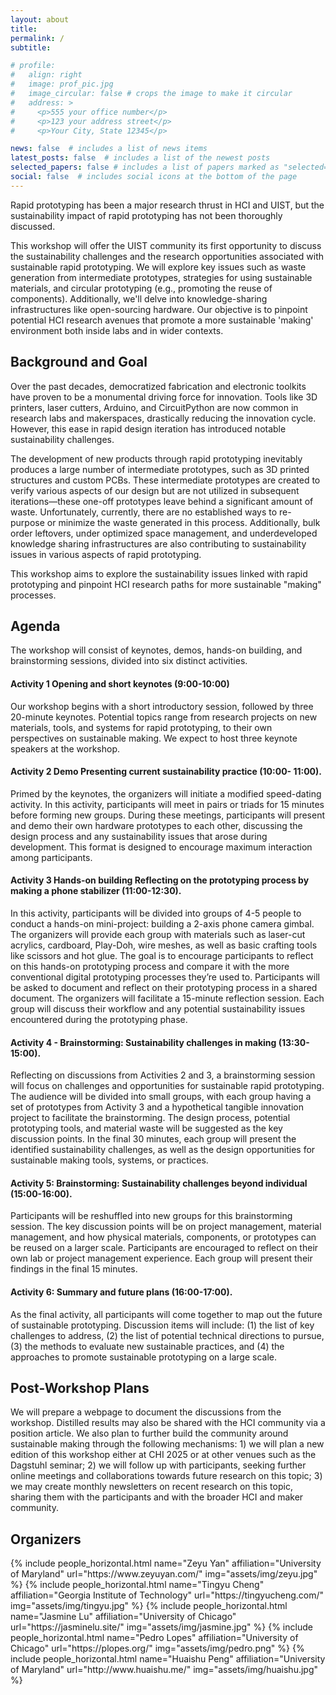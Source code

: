 ```yaml
---
layout: about
title: 
permalink: /
subtitle:

# profile:
#   align: right
#   image: prof_pic.jpg
#   image_circular: false # crops the image to make it circular
#   address: >
#     <p>555 your office number</p>
#     <p>123 your address street</p>
#     <p>Your City, State 12345</p>

news: false  # includes a list of news items
latest_posts: false  # includes a list of the newest posts
selected_papers: false # includes a list of papers marked as "selected={true}"
social: false  # includes social icons at the bottom of the page
---
```





Rapid prototyping has been a major research thrust in HCI and UIST, but the sustainability impact of rapid prototyping has not been thoroughly discussed.

This workshop will offer the UIST community its first opportunity to discuss the sustainability challenges and the research opportunities associated with sustainable rapid prototyping. We will explore key issues such as waste generation from intermediate prototypes, strategies for using sustainable materials, and circular prototyping (e.g., promoting the reuse of components). Additionally, we'll delve into knowledge-sharing infrastructures like open-sourcing hardware. Our objective is to pinpoint potential HCI research avenues that promote a more sustainable 'making' environment both inside labs and in wider contexts.


## Background and Goal
Over the past decades, democratized fabrication and electronic toolkits have proven to be a monumental driving force for innovation. Tools like 3D printers, laser cutters, Arduino, and CircuitPython are now common in research labs and makerspaces, drastically reducing the innovation cycle. However, this ease in rapid design iteration has introduced notable sustainability challenges.

The development of new products through rapid prototyping inevitably produces a large number of intermediate prototypes, such as 3D printed structures and custom PCBs. These intermediate prototypes are created to verify various aspects of our design but are not utilized in subsequent iterations—these one-off prototypes leave behind a significant amount of waste. Unfortunately, currently, there are no established ways to re-purpose or minimize the waste generated in this process. Additionally, bulk order leftovers, under optimized space management, and underdeveloped knowledge sharing infrastructures are also contributing to sustainability issues in various aspects of rapid prototyping.

This workshop aims to explore the sustainability issues linked with rapid prototyping and pinpoint HCI research paths for more sustainable "making" processes.

## Agenda
The workshop will consist of keynotes, demos, hands-on building, and brainstorming sessions, divided into six distinct activities.

#### Activity 1 Opening and short keynotes (9:00-10:00)
Our workshop begins with a short introductory session, followed by three 20-minute keynotes. Potential topics range from research projects on new materials, tools, and systems for rapid prototyping, to their own perspectives on sustainable making. We expect to host three keynote speakers at the workshop.

#### Activity 2 Demo Presenting current sustainability practice (10:00- 11:00). 

Primed by the keynotes, the organizers will initiate a modified speed-dating activity. In this activity, participants will meet in pairs or triads for 15 minutes before forming new groups. During these meetings, participants will present and demo their own hardware prototypes to each other, discussing the design process and any sustainability issues that arose during development. This format is designed to encourage maximum interaction among participants.

#### Activity 3 Hands-on building Reflecting on the prototyping process by making a phone stabilizer (11:00-12:30). 

In this activity, participants will be divided into groups of 4-5 people to conduct a hands-on mini-project: building a 2-axis phone camera gimbal. The organizers will provide each group with materials such as laser-cut acrylics, cardboard, Play-Doh, wire meshes, as well as basic crafting tools like scissors and hot glue. The goal is to encourage participants to reflect on this hands-on prototyping process and compare it with the more conventional digital prototyping processes they’re used to. Participants will be asked to document and reflect on their prototyping process in a shared document. The organizers will facilitate a 15-minute reflection session. Each group will discuss their workflow and any potential sustainability issues encountered during the prototyping phase.


#### Activity 4 - Brainstorming: Sustainability challenges in making (13:30-15:00). 

Reflecting on discussions from Activities 2 and 3, a brainstorming session will focus on challenges and opportunities for sustainable rapid prototyping. The audience will be divided into small groups, with each group having a set of prototypes from Activity 3 and a hypothetical tangible innovation project to facilitate the brainstorming. The design process, potential prototyping tools, and material waste will be suggested as the key discussion points. In the final 30 minutes, each group will present the identified sustainability challenges, as well as the design opportunities for sustainable making tools, systems, or practices.

#### Activity 5: Brainstorming: Sustainability challenges beyond individual (15:00-16:00). 

Participants will be reshuffled into new groups for this brainstorming session. The key discussion points will be on
project management, material management, and how physical materials, components, or prototypes can be reused on a larger scale. Participants are encouraged to reflect on their own lab or project management experience. Each group will present their findings in the final 15 minutes.

#### Activity 6: Summary and future plans (16:00-17:00). 

As the final activity, all participants will come together to map out the future of sustainable prototyping. Discussion items will include: (1) the list of key challenges to address, (2) the list of potential technical directions to pursue, (3) the methods to evaluate new sustainable
practices, and (4) the approaches to promote sustainable prototyping on a large scale.

## Post-Workshop Plans
We will prepare a webpage to document the discussions from the workshop. Distilled results may also be shared with the HCI community via a position article. We also plan to further build the community around sustainable making through the following mechanisms: 1) we will plan a new edition of this workshop either at CHI 2025 or at other venues such as the Dagstuhl seminar; 2) we will follow up with participants, seeking further online meetings and collaborations towards future research on this topic; 3) we may create monthly newsletters on recent research on this topic, sharing
them with the participants and with the broader HCI and maker community.

## Organizers
<div class="row row-cols-2 projects pt-3 pb-3">
  {% include people_horizontal.html name="Zeyu Yan" affiliation="University of Maryland" url="https://www.zeyuyan.com/" img="assets/img/zeyu.jpg" %}
  {% include people_horizontal.html name="Tingyu Cheng" affiliation="Georgia Institute of Technology" url="https://tingyucheng.com/" img="assets/img/tingyu.jpg" %}
  {% include people_horizontal.html name="Jasmine Lu" affiliation="University of Chicago" url="https://jasminelu.site/" img="assets/img/jasmine.jpg" %}
  {% include people_horizontal.html name="Pedro Lopes" affiliation="University of Chicago" url="https://plopes.org/" img="assets/img/pedro.png" %}
  {% include people_horizontal.html name="Huaishu Peng" affiliation="University of Maryland" url="http://www.huaishu.me/" img="assets/img/huaishu.jpg" %}
</div>

<!-- 
Put your address / P.O. box / other info right below your picture. You can also disable any of these elements by editing `profile` property of the YAML header of your `_pages/about.md`. Edit `_bibliography/papers.bib` and Jekyll will render your [publications page](/al-folio/publications/) automatically.

Link to your social media connections, too. This theme is set up to use [Font Awesome icons](http://fortawesome.github.io/Font-Awesome/) and [Academicons](https://jpswalsh.github.io/academicons/), like the ones below. Add your Facebook, Twitter, LinkedIn, Google Scholar, or just disable all of them.
 -->